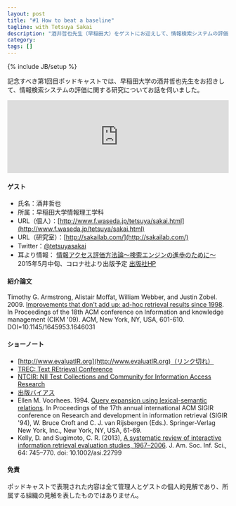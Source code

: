 ```yaml
---
layout: post
title: "#1 How to beat a baseline"
tagline: with Tetsuya Sakai
description: "酒井哲也先生（早稲田大）をゲストにお迎えして、情報検索システムの評価方法についてお話を伺いました。"
category: 
tags: []
---
```

{% include JB/setup %}

記念すべき第1回目ポッドキャストでは、早稲田大学の酒井哲也先生をお招きして、情報検索システムの評価に関する研究についてお話を伺いました。

<iframe width="100%" height="166" scrolling="no" frameborder="no" src="https://w.soundcloud.com/player/?url=https%3A//api.soundcloud.com/tracks/203357996&amp;color=ff5500&amp;auto_play=false&amp;hide_related=false&amp;show_comments=true&amp;show_user=true&amp;show_reposts=false"></iframe>

#### ゲスト
* 氏名：酒井哲也
* 所属：早稲田大学情報理工学科
* URL（個人）：[http://www.f.waseda.jp/tetsuya/sakai.html](http://www.f.waseda.jp/tetsuya/sakai.html)
* URL（研究室）：[http://sakailab.com/](http://sakailab.com/)
* Twitter：[@tetsuyasakai](https://twitter.com/tetsuyasakai)
* 耳より情報： [情報アクセス評価方法論～検索エンジンの進歩のために～](http://www.f.waseda.jp/tetsuya/book.html) 2015年5月中旬、コロナ社より出版予定 [出版社HP](http://www.coronasha.co.jp/np/isbn/9784339024968/)

#### 紹介論文
Timothy G. Armstrong, Alistair Moffat, William Webber, and Justin Zobel. 2009. [Improvements that don't add up: ad-hoc retrieval results since 1998](http://doi.acm.org/10.1145/1645953.1646031). In Proceedings of the 18th ACM conference on Information and knowledge management (CIKM '09). ACM, New York, NY, USA, 601-610. DOI=10.1145/1645953.1646031

#### ショーノート

 * [http://www.evaluatIR.org](http://www.evaluatIR.org)（リンク切れ）
 * [TREC: Text REtrieval Conference](http://trec.nist.gov)
 * [NTCIR: NII Test Collections and Community for Information Access Research](http://research.nii.ac.jp/ntcir/index-ja.html) 
 * [出版バイアス](http://ja.wikipedia.org/wiki/出版バイアス)
 * Ellen M. Voorhees. 1994. [Query expansion using lexical-semantic relations](http://dl.acm.org/citation.cfm?id=188508). In Proceedings of the 17th annual international ACM SIGIR conference on Research and development in information retrieval (SIGIR '94), W. Bruce Croft and C. J. van Rijsbergen (Eds.). Springer-Verlag New York, Inc., New York, NY, USA, 61-69.
 * Kelly, D. and Sugimoto, C. R. (2013), [A systematic review of interactive information retrieval evaluation studies, 1967–2006](http://onlinelibrary.wiley.com/doi/10.1002/asi.22799/abstract). J. Am. Soc. Inf. Sci., 64: 745–770. doi: 10.1002/asi.22799 

#### 免責
ポッドキャストで表現された内容は全て管理人とゲストの個人的見解であり、所属する組織の見解を表したものではありません。
